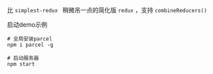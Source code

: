 比 `simplest-redux ` 稍微吊一点的简化版 `redux` ，支持 `combineReducers()`

启动demo示例

```
# 全局安装parcel
npm i parcel -g

# 启动服务器
npm start 
```
